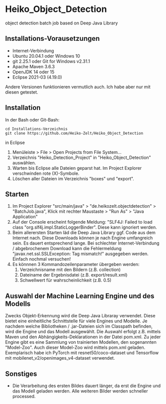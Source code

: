 # Heiko_Object_Detection
object detection batch job based on Deep Java Library

## Installations-Vorausetzungen
- Internet-Verbindung
- Ubuntu 20.04.1 oder Windows 10
- git 2.25.1 oder Git for Windows v2.31.1
- Apache Maven 3.6.3
- OpenJDK 14 oder 15
- Eclipse 2021-03 (4.19.0)

Andere Versionen funktionieren vermutlich auch. Ich habe aber nur mit diesen getestet.

## Installation

In der Bash oder Git-Bash:

    cd Installations-Verzeichnis
    git clone https://github.com/Heiko-Zelt/Heiko_Object_Detection

in Eclipse
1. Menüleiste > File > Open Projects from File System...
1. Verzeichnis "Heiko_Detection_Project" in "Heiko_Object_Detection" auswählen.
1. Warten bis Eclipse alle Dateien geparst hat. Im Project Explorer verschwinden rote (X)-Symbole.
1. Löschen aller Dateien im Verzeichnis "boxes" und "export".

## Starten

1. Im Project Explorer "src/main/java" > "de.heikozelt.objectdetection" > "BatchJob.java", Klick mit rechter Maustaste > "Run As" > "Java Application"
1. Auf der Console erscheint folgende Meldung: "SLF4J: Failed to load class "org.slf4j.impl.StaticLoggerBinder". Diese kann ignoriert werden.
1. Beim allerersten Starten läd die Deep Java Library ggf. Code aus dem Internet nach. Diese Downloads können je nach Engine umfangreich sein. Es dauert entsprechend lange. Bei schlechter Internet-Verbindung / abgebrochenem Download kann die Fehlermeldung "javax.net.ssl.SSLException: Tag mismatch!" ausgegeben werden. Einfach nochmal versuchen!
1. Es könnnen 3 Kommandozeilenparameter übergeben werden:
   1. Verzeichnisname mit den Bildern (z.B. collection)
   2. Dateiname der Ergebnisdatei (z.B. export/result.xml)
   3. Schwellwert für wahrscheinlichkeit (z.B. 0.5)

## Auswahl der Machine Learning Engine und des Modells

Zwecks Objekt-Erkennung wird die Deep Java Libraray verwendet. Diese bietet eine einheitliche Schnittstelle für viele Engines und Modelle.
Je nachdem welche Bibliotheken / .jar-Dateien sich im Classpath befinden, wird die Engine und das Modell ausgewählt.
Die Auswahl erfolgt z.B. mittels Maven und den Abhängigkeits-Deklarationen in der Datei pom.xml.
Zu jeder Engine gibt es eine Sammlung von trainierten Modellen, den sogenannten "Model-Zoo". Auch dieser Model-Zoo wird mittels pom.xml geladen.
Exemplarisch habe ich PyTorch mit resnet50/coco-dataset und Tensorflow mit mobilenet_v2/openimages_v4-dataset verwendet.

## Sonstiges

- Die Verarbeitung des ersten Bildes dauert länger, da erst die Engine und das Modell geladen werden. Alle weiteren Bilder werden schneller processed.
